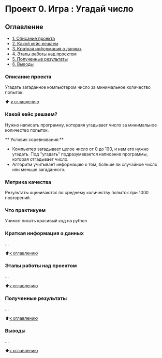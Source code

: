 # Проект 0. Игра : Угадай число

## Оглавление
* [1. Описание проекта](https://github.com/Marina-Egorova/DSPR-161-ME/tree/main/Project_0/README.md#Описание-проекта)
* [2. Какой кейс решаем](https://github.com/Marina-Egorova/DSPR-161-ME/tree/main/Project_0/README.md#Какой-кейс-решаем)
* [3. Краткая информация о данных](https://github.com/Marina-Egorova/DSPR-161-ME/tree/main/Project_0/README.md#Краткая-информация-о-данных)
* [4. Этапы работы над проектом](https://github.com/Marina-Egorova/DSPR-161-ME/tree/main/Project_0/README.md#Этапы-работы-над-проектом)
* [5. Полученные результаты](https://github.com/Marina-Egorova/DSPR-161-ME/tree/main/Project_0/README.md#Полученные-результаты)
* [6. Выводы](https://github.com/Marina-Egorova/DSPR-161-ME/tree/main/Project_0/README.md#Выводы)

### Описание проекта
Угадать загаданное компьютером число за минимальное количество попыток.

:arrow_up: [к оглавлению](https://github.com/Marina-Egorova/DSPR-161-ME/tree/main/Project_0/README.md#Оглавление)

### Какой кейс решаем?
Нужно написать программу, котораяя угадывает число за минимальное количество попыток.

** Условия соревнования:**
- Компьютер загадывает целое число от 0 до 100, и нам его нужно угадать. Под "угадать" подразумевается написание программы, которая отгадывает число.
- Алгоритм учитывает информацию о том, больше ли случайное число или меньше загаданного.

### Метрика качества
Результаты оцениваются по среднему количеству попыток при 1000 повторений.

### Что практикуем
Учимся писать красивый код на python

### Краткая информация о данных
...

:arrow_up:[к оглавлению](https://github.com/Marina-Egorova/DSPR-161-ME/tree/main/Project_0/README.md#Оглавление)

### Этапы работы над проектом
...

:arrow_up:[к оглавлению](https://github.com/Marina-Egorova/DSPR-161-ME/tree/main/Project_0/README.md#Оглавление)

### Полученные результаты
...

:arrow_up:[к оглавлению](https://github.com/Marina-Egorova/DSPR-161-ME/tree/main/Project_0/README.md#Оглавление)

### Выводы
...

:arrow_up:[к оглавлению](https://github.com/Marina-Egorova/DSPR-161-ME/tree/main/Project_0/README.md#Оглавление)
